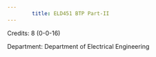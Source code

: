 ```yaml
---
        title: ELD451 BTP Part-II
---
```

Credits: 8 (0-0-16)

Department: Department of Electrical Engineering


